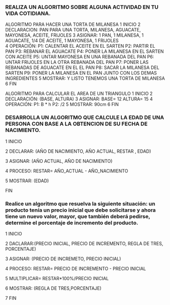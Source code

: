 ### REALIZA UN ALGORITMO SOBRE ALGUNA ACTIVIDAD EN TU VIDA COTIDIANA.

 ALGORITMO PARA HACER UNA TORTA DE MILANESA 
1 INICIO
2 DECLARACION: PAN PARA UNA TORTA, MILANESA, AGUACATE, MAYONESA, ACEITE, FRIJOLES
3 ASIGNAR: 1 PAN, 1 MILANESA, 1 AGUACATE, 1/4 DE ACEITE, 1 MAYONESA, 1 FRIJOLES  
4 OPERACIÓN: 
P1: CALENTAR EL ACEITE EN EL SARTEN
P2: PARTIR EL PAN 
P3: REBANAR EL AGUACATE 
P4: PONER LA MILANESA EN EL SARTEN CON ACEITE
P5: UNTAR MAYONESA EN UNA REBANADA DEL PAN
P6: UNTAR FRIJOLES EN LA OTRA REBANADA DEL PAN
P7: PONER LAS REBANADAS DE AGUACATE EN EL EL PAN
P8: SACAR LA MILANESA DEL SARTEN 
P9: PONER LA MILANESA EN EL PAN JUNTO CON LOS DEMAS INGREDIENTES
5 MOSTRAR: Y LISTO TENEMOS UNA TORTA DE MILANESA
6 FIN

ALGORITMO PARA CALCULAR EL AREA DE UN TRIANGULO 
1 INICIO
2 DECLARACIÓN: (BASE, ALTURA) 
3 ASIGNAR: BASE= 12 ALTURA= 15
4 OPERACIÓN: 
P1: B * h
P2: /2
5 MOSTRAR: 90cm
6 FIN

### DESARROLLA UN ALGORITMO QUE CALCULE LA EDAD DE UNA PERSONA CON BASE A LA OBTENCION DE SU FECHA DE NACIMIENTO.

1 INICIO


2 DECLARAR: (AÑO DE NACIMIENTO, AÑO ACTUAL, RESTAR , EDAD)


3 ASIGNAR: (AÑO ACTUAL, AÑO DE NACIMIENTO)


4 PROCESO: RESTAR= AÑO_ACTUAL - AÑO_NACIMIENTO


5 MOSTRAR: (EDAD)


FIN




###  Realice un algoritmo que resuelva la siguiente situación: un producto tenía un precio inicial que debe solicitarse y ahora tiene un nuevo valor, mayor, que también deberá pedirse, determine el porcentaje de incremento del producto. 


1 INICIO


2 DACLARAR:(PRECIO INICIAL, PRECIO DE INCREMENTO, REGLA DE TRES, PORCENTAJE)


3 ASIGNAR: (PRECIO DE INCREMETO, PRECIO INICIAL)


4 PROCESO: RESTAR= PRECIO DE INCREMENTO - PRECIO INICIAL

5 MULTIPLICAR= RESTAR*100%/PRECIO INICIAL


6 MOSTRAR: (REGLA DE TRES,PORCENTAJE)


7 FIN
